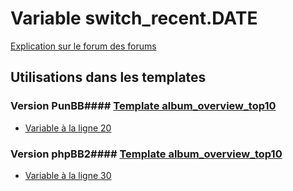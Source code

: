 # Variable switch_recent.DATE
[Explication sur le forum des forums](http://forum.forumactif.com/t294113-listing-des-variables#switch_recent.DATE)
## Utilisations dans les templates
### Version PunBB#### [Template album_overview_top10](punbb/album_overview_top10.md)
* [Variable à la ligne 20](../punbb/album_overview_top10.tpl#L20)
### Version phpBB2#### [Template album_overview_top10](subsilver/album_overview_top10.md)
* [Variable à la ligne 30](../subsilver/album_overview_top10.tpl#L30)